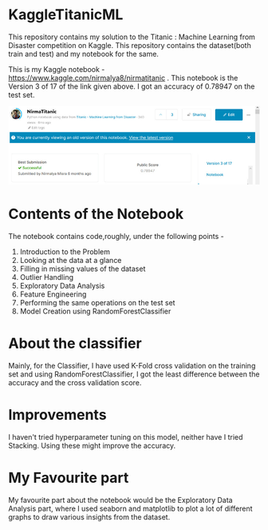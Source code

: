 # KaggleTitanicML
This repository contains my solution to the Titanic : Machine Learning from Disaster competition on Kaggle. This repository contains the dataset(both train and test) and my notebook for the same. 

This is my Kaggle notebook - https://www.kaggle.com/nirmalya8/nirmatitanic . This notebook is the Version 3 of 17 of the link given above. I got an accuracy of 0.78947 on the test set. 

![](accuracy.jpeg)

# Contents of the Notebook
The notebook contains code,roughly, under the following points -
1. Introduction to the Problem
2. Looking at the data at a glance
4. Filling in missing values of the dataset
5. Outlier Handling
6. Exploratory Data Analysis
7. Feature Engineering
8. Performing the same operations on the test set
9. Model Creation using RandomForestClassifier

# About the classifier
 Mainly, for the Classifier, I have used K-Fold cross validation on the training set and using RandomForestClassifier, I got the least difference between the accuracy and the cross validation score.

 # Improvements
 I haven't tried hyperparameter tuning on this model, neither have I tried Stacking. Using these might improve the accuracy. 

 # My Favourite part
 My favourite part about the notebook would be the Exploratory Data Analysis part, where I used seaborn and matplotlib to plot a lot of different graphs to draw various insights from the dataset.  
